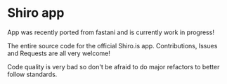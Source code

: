 # Shiro app 

App was recently ported from fastani and is currently work in progress!

The entire source code for the official Shiro.is app. Contributions, Issues and Requests are all very welcome! 

Code quality is very bad so don't be afraid to do major refactors to better follow standards.
